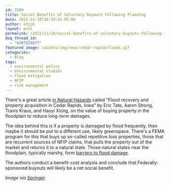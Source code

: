 ```yaml
---
id: 3209
title: Social Benefits of Voluntary Buyouts Following Flooding
date: 2015-11-10T18:39:42-05:00
author: k3jph
layout: post
permalink: /2015/11/10/social-benefits-of-voluntary-buyouts-following-flooding/
dsq_thread_id:
  - "4307529677"
featured_image: /assets/img/news/cedar-rapidsfloods.gif
categories:
  - Blog
tags:
  - environmental policy
  - environmental studies
  - flood mitigation
  - NFIP
  - risk management
---
```

There's a great article [in Natural Hazards](http://link.springer.com/article/10.1007/s11069-015-2060-8/fulltext.html) called "Flood recovery and property acquisition in Cedar Rapids, Iowa" by Eric Tate, Aaron Strong, Travis Kraus, and Haoyi Xiong, on the value of buying property in the floodplain to reduce long-term damages. 

The idea behind this is if a property is damaged by flood frequently, then maybe it should be put to a different use, likely greenspace.  There's a FEMA program for this that buys up so-called repetitive loss properties, those that are recurrent sources of NFIP claims, that pulls the property out of the market and returns it to a natural state.  Those natural states near the floodplain, typically marshy, form [barriers to flood damage](/2015/10/14/illinois-discovers-land-cover-increases-flooding/).  

The authors conduct a benefit-cost analysis and conclude that Federally-sponsored buyouts will likely be a net social benefit.

_Image via [Springer](http://link.springer.com/article/10.1007/s11069-015-2060-8/fulltext.html)._
